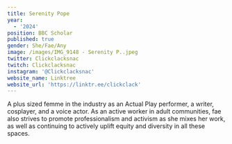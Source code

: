 ```yaml
---
title: Serenity Pope
year:
  - '2024'
position: BBC Scholar
published: true
gender: She/Fae/Any
image: /images/IMG_9148 - Serenity P..jpeg
twitter: Clickclacksnac
twitch: Clickclacksnac
instagram: '@Clickclacksnac'
website_name: Linktree
website_url: 'https://linktr.ee/clickclack'
---
```


A plus sized femme in the industry as an Actual Play  performer, a writer, cosplayer, and a voice actor. As an active worker in adult communities, fae also strives to promote professionalism and activism as she mixes her work, as well as continuing to actively uplift equity and diversity in all these spaces. 
